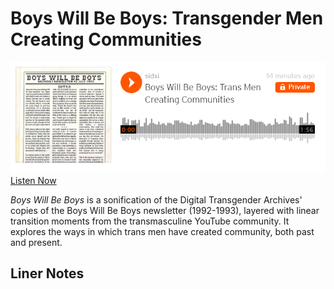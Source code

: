 # Boys Will Be Boys: Transgender Men Creating Communities

![bwbb sonification soundcloud](https://github.com/sidxi/week-six/blob/master/Screenshots/BWBB%20sonification.PNG)
[Listen Now](https://soundcloud.com/user-419403028/boys-will-be-boys-trans-men-creating-communities/s-1ywUn4hH8LR)

_Boys Will Be Boys_ is a sonification of the Digital Transgender Archives' copies of the Boys Will Be Boys newsletter (1992-1993), layered with linear transition moments from the transmasculine YouTube community. It explores the ways in which trans men have created community, both past and present.

## Liner Notes
